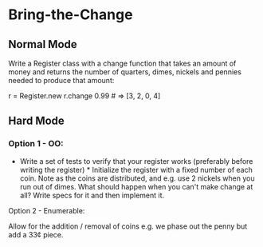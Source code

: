 # Bring-the-Change

## Normal Mode

Write a Register class with a change function that takes an amount of money and returns the number of quarters, dimes, nickels and pennies needed to produce that amount:

r = Register.new r.change 0.99 # => [3, 2, 0, 4]

## Hard Mode

### Option 1 - OO:

* Write a set of tests to verify that your register works (preferably before writing the register) * Initialize the register with a fixed number of each coin. Note as the coins are distributed, and e.g. use 2 nickels when you run out of dimes. What should happen when you can't make change at all? Write specs for it and then implement it.

Option 2 - Enumerable:

Allow for the addition / removal of coins e.g. we phase out the penny but add a 33¢ piece.